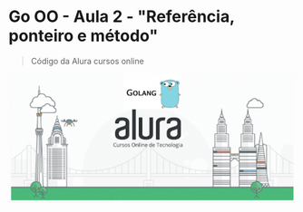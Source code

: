 # Go OO - Aula 2 - "Referência, ponteiro e método"
> Código da Alura cursos online

![](/go_alura_logo.png)



